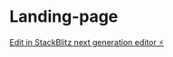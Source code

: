 # Landing-page

[Edit in StackBlitz next generation editor ⚡️](https://stackblitz.com/~/github.com/im23123v/Landing-page)